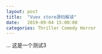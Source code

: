 ```yaml
---
layout: post
title:  "Vuex store源码解读"
date:   2019-09-04 15:00:00
categories: Thriller Comedy Horror
---
```

...
这是一个测试3
